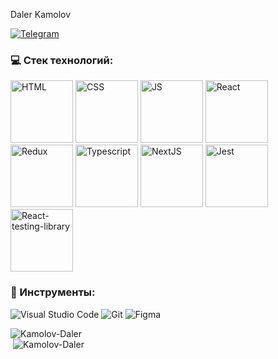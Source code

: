 Daler Kamolov

 [<img alt="Telegram" src="https://img.shields.io/badge/@kamolovd-2CA5E0?style=flat&logo=telegram&logoColor=white" />](https://t.me/kamolovd) 

### 💻 Cтек технологий:

<div style="display: 'flex'; flex-wrap: 'wrap';">
 <img alt="HTML" src="https://cdn0.iconfinder.com/data/icons/HTML5/512/HTML_Logo.png" width="100" height="100"/> 
 <img alt="CSS" src="https://upload.wikimedia.org/wikipedia/commons/d/d5/CSS3_logo_and_wordmark.svg" width="100" height="100"/> 
 <img alt="JS" src="https://i0.wp.com/theicom.org/wp-content/uploads/2016/03/js-logo.png" width="100" height="100"/> 
 <img alt="React" src="https://upload.wikimedia.org/wikipedia/commons/a/a7/React-icon.svg" width="100" height="100" />
 <img alt="Redux" src="https://raw.githubusercontent.com/reduxjs/redux/master/logo/logo.png" width="100" height="100" />
 <img alt="Typescript" src="https://upload.wikimedia.org/wikipedia/commons/4/4c/Typescript_logo_2020.svg" width="100" height="100" />
 <img alt="NextJS" src="https://hendrixer.github.io/nextjs-course/44f073f9132a0459819eae6afa5b3807/next_with_bg.svg" width="100" height="100"/> 
 <img alt="Jest" src="https://cdn.freebiesupply.com/logos/large/2x/jest-logo-png-transparent.png" width="100" height="100" />
 <img alt="React-testing-library" src="https://d33wubrfki0l68.cloudfront.net/d8252a1a8dedc92cdb69ee5c022cd91c67e3af4e/51dd8/img/tech/rtl.svg" width="100" height="100" />
</div>

### 🔧 Инструменты:

<img alt="Visual Studio Code" src="https://img.shields.io/badge/VisualStudioCode-404D59.svg?&style=for-the-badge&logo=visual-studio-code&logoColor=0174B4"/> <img alt="Git" src="https://img.shields.io/badge/git-404D59.svg?&style=for-the-badge&logo=git&logoColor=E84E31"/> <img alt="Figma" src="https://img.shields.io/badge/figma-404D59.svg?&style=for-the-badge&logo=figma&logoColor=0AC97F"/>

<div>
 <div width="100%">&nbsp;<img align="left" src="https://github-readme-stats.vercel.app/api?username=Kamolov-Daler&show_icons=true&hide_title=true" alt="Kamolov-Daler"></div> 
<div  width="100%">&nbsp;<img src="https://github-readme-stats.vercel.app/api/top-langs/?username=Kamolov-Daler" alt="Kamolov-Daler" /></div>
</div>


<!-- <a href="https://github.com/anuraghazra/github-readme-stats">
  <img align="center" src="https://github-readme-stats.vercel.app/api/pin/?username=NekruzRakhimov&repo=github-readme-stats" />
</a>
<a href="https://github.com/anuraghazra/convoychat">
  <img align="center" src="https://github-readme-stats.vercel.app/api/pin/?username=NekruzRakhimov&repo=convoychat" />
</a>
 -->
